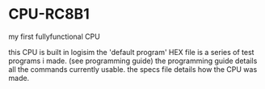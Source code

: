 # CPU-RC8B1
my first fullyfunctional CPU

this CPU is built in logisim
the 'default program' HEX file is a series of test programs i made. (see programming guide)
the programming guide details all the commands currently usable.
the specs file details how the CPU was made.
